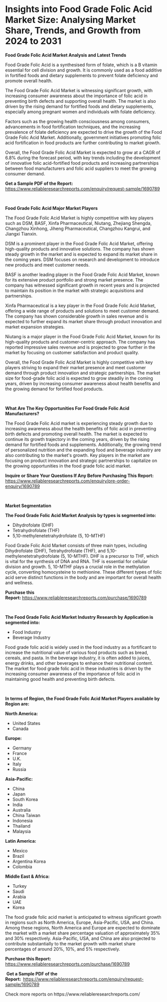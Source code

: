 <p><h1>Insights into Food Grade Folic Acid Market Size: Analysing Market Share, Trends, and Growth from 2024 to 2031</h1></p><p><strong>Food Grade Folic Acid Market Analysis and Latest Trends</strong></p>
<p><p>Food Grade Folic Acid is a synthesised form of folate, which is a B vitamin essential for cell division and growth. It is commonly used as a food additive in fortified foods and dietary supplements to prevent folate deficiency and promote overall health.</p><p>The Food Grade Folic Acid Market is witnessing significant growth, with increasing consumer awareness about the importance of folic acid in preventing birth defects and supporting overall health. The market is also driven by the rising demand for fortified foods and dietary supplements, especially among pregnant women and individuals with folate deficiency.</p><p>Factors such as the growing health consciousness among consumers, advancements in food fortification techniques, and the increasing prevalence of folate deficiency are expected to drive the growth of the Food Grade Folic Acid Market. Additionally, government initiatives promoting folic acid fortification in food products are further contributing to market growth.</p><p>Overall, the Food Grade Folic Acid Market is expected to grow at a CAGR of 6.8% during the forecast period, with key trends including the development of innovative folic acid-fortified food products and increasing partnerships between food manufacturers and folic acid suppliers to meet the growing consumer demand.</p></p>
<p><strong>Get a Sample PDF of the Report:&nbsp;</strong> <a href="https://www.reliableresearchreports.com/enquiry/request-sample/1690789">https://www.reliableresearchreports.com/enquiry/request-sample/1690789</a></p>
<p>&nbsp;</p>
<p><strong>Food Grade Folic Acid Major Market Players</strong></p>
<p><p>The Food Grade Folic Acid Market is highly competitive with key players such as DSM, BASF, Xinfa Pharmaceutical, Niutang, Zhejiang Shengda, Changzhou Xinhong, Jiheng Pharmaceutical, Changzhou Kangrui, and Jiangxi Tianxin. </p><p>DSM is a prominent player in the Food Grade Folic Acid Market, offering high-quality products and innovative solutions. The company has shown steady growth in the market and is expected to expand its market share in the coming years. DSM focuses on research and development to introduce new products and meet customer needs.</p><p>BASF is another leading player in the Food Grade Folic Acid Market, known for its extensive product portfolio and strong market presence. The company has witnessed significant growth in recent years and is projected to maintain its position in the market with strategic acquisitions and partnerships.</p><p>Xinfa Pharmaceutical is a key player in the Food Grade Folic Acid Market, offering a wide range of products and solutions to meet customer demand. The company has shown considerable growth in sales revenue and is expected to further expand its market share through product innovation and market expansion strategies.</p><p>Niutang is a major player in the Food Grade Folic Acid Market, known for its high-quality products and customer-centric approach. The company has reported impressive sales revenue and is projected to grow further in the market by focusing on customer satisfaction and product quality.</p><p>Overall, the Food Grade Folic Acid Market is highly competitive with key players striving to expand their market presence and meet customer demand through product innovation and strategic partnerships. The market size for food-grade folic acid is expected to grow steadily in the coming years, driven by increasing consumer awareness about health benefits and the growing demand for fortified food products.</p></p>
<p>&nbsp;</p>
<p><strong>What Are The Key Opportunities For Food Grade Folic Acid Manufacturers?</strong></p>
<p><p>The Food Grade Folic Acid market is experiencing steady growth due to increasing awareness about the health benefits of folic acid in preventing birth defects and promoting overall health. The market is expected to continue its growth trajectory in the coming years, driven by the rising demand for fortified foods and supplements. Additionally, the growing trend of personalized nutrition and the expanding food and beverage industry are also contributing to the market's growth. Key players in the market are focusing on product innovation and strategic partnerships to capitalize on the growing opportunities in the food grade folic acid market.</p></p>
<p><strong>Inquire or Share Your Questions If Any Before Purchasing This Report:</strong> <a href="https://www.reliableresearchreports.com/enquiry/pre-order-enquiry/1690789">https://www.reliableresearchreports.com/enquiry/pre-order-enquiry/1690789</a></p>
<p>&nbsp;</p>
<p><strong>Market Segmentation</strong></p>
<p><strong>The Food Grade Folic Acid Market Analysis by types is segmented into:</strong></p>
<p><ul><li>Dihydrofolate (DHF)</li><li>Tetrahydrofolate (THF)</li><li>5,10-methylenetetrahydrofolate (5, 10-MTHF)</li></ul></p>
<p><p>Food Grade Folic Acid Market consists of three main types, including Dihydrofolate (DHF), Tetrahydrofolate (THF), and 5,10-methylenetetrahydrofolate (5, 10-MTHF). DHF is a precursor to THF, which is vital for the synthesis of DNA and RNA. THF is essential for cellular division and growth. 5, 10-MTHF plays a crucial role in the methylation cycle, converting homocysteine to methionine. These different types of folic acid serve distinct functions in the body and are important for overall health and wellness.</p></p>
<p><strong>Purchase this Report:&nbsp;</strong><a href="https://www.reliableresearchreports.com/purchase/1690789">https://www.reliableresearchreports.com/purchase/1690789</a></p>
<p>&nbsp;</p>
<p><strong>The Food Grade Folic Acid Market Industry Research by Application is segmented into:</strong></p>
<p><ul><li>Food Industry</li><li>Beverage Industry</li></ul></p>
<p><p>Food grade folic acid is widely used in the food industry as a fortificant to increase the nutritional value of various food products such as bread, cereals, and pasta. In the beverage industry, it is often added to juices, energy drinks, and other beverages to enhance their nutritional content. The market for food grade folic acid in these industries is driven by the increasing consumer awareness of the importance of folic acid in maintaining good health and preventing birth defects.</p></p>
<p>&nbsp;</p>
<p><strong>In terms of Region, the Food Grade Folic Acid Market Players available by Region are:</strong></p>
<p>
    <p> <strong> North America: </strong>
        <ul>
            <li>United States</li>
            <li>Canada</li>
        </ul>
        </p> 
    <p> <strong> Europe: </strong>
        <ul>
            <li>Germany</li>
            <li>France</li>
            <li>U.K.</li>
            <li>Italy</li>
            <li>Russia</li>
        </ul>
        </p> 
    <p> <strong> Asia-Pacific: </strong>
        <ul>
            <li>China</li>
            <li>Japan</li>
            <li>South Korea</li>
            <li>India</li>
            <li>Australia</li>
            <li>China Taiwan</li>
            <li>Indonesia</li>
            <li>Thailand</li>
            <li>Malaysia</li>
        </ul>
        </p> 
    <p> <strong> Latin America: </strong>
        <ul>
            <li>Mexico</li>
            <li>Brazil</li>
            <li>Argentina Korea</li>
            <li>Colombia</li>
        </ul>
        </p> 
    <p> <strong> Middle East & Africa: </strong>
        <ul>
            <li>Turkey</li>
            <li>Saudi</li>
            <li>Arabia</li>
            <li>UAE</li>
            <li>Korea</li>
        </ul>
    </p>
    </p>
<p><p>The food grade folic acid market is anticipated to witness significant growth in regions such as North America, Europe, Asia-Pacific, USA, and China. Among these regions, North America and Europe are expected to dominate the market with a market share percentage valuation of approximately 35% and 30% respectively. Asia-Pacific, USA, and China are also projected to contribute substantially to the market growth with market share percentages of around 20%, 10%, and 5% respectively.</p></p>
<p><strong>Purchase this Report: </strong><a href="https://www.reliableresearchreports.com/purchase/1690789">https://www.reliableresearchreports.com/purchase/1690789</a></p>
<p>&nbsp;<strong>Get a Sample PDF of the Report:&nbsp;&nbsp;</strong><a href="https://www.reliableresearchreports.com/enquiry/request-sample/1690789">https://www.reliableresearchreports.com/enquiry/request-sample/1690789</a></p>
<p><strong></strong></p>
<p>Check more reports on https://www.reliableresearchreports.com/</p>
